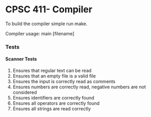 # CPSC 411- Compiler

To build the compiler simple run make.

Compiler usage: main [filename]

### Tests

#### Scanner Tests
1. Ensures that regular text can be read
2. Ensures that an empty file is a valid file
3. Ensures the input is correctly read as comments
4. Ensures numbers are correctly read, negative numbers are not considered
5. Ensures identifiers are correctly found
6. Ensures all operators are correctly found
7. Ensures all strings are read correctly